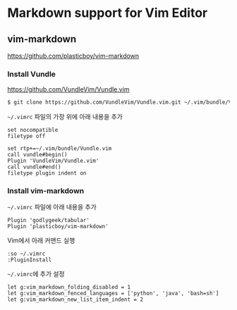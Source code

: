 # Markdown support for Vim Editor

## vim-markdown

https://github.com/plasticboy/vim-markdown

### Install Vundle

https://github.com/VundleVim/Vundle.vim

```bash
$ git clone https://github.com/VundleVim/Vundle.vim.git ~/.vim/bundle/Vundle.vim
```

`~/.vimrc` 파일의 가장 위에 아래 내용을 추가

```
set nocompatible
filetype off

set rtp+=~/.vim/bundle/Vundle.vim
call vundle#begin()
Plugin 'VundleVim/Vundle.vim'
call vundle#end()
filetype plugin indent on
```

### Install vim-markdown

`~/.vimrc` 파일에 아래 내용을 추가

```
Plugin 'godlygeek/tabular'
Plugin 'plasticboy/vim-markdown'
```

Vim에서 아래 커맨드 실행

```
:so ~/.vimrc
:PluginInstall
```

`~/.vimrc`에 추가 설정

```
let g:vim_markdown_folding_disabled = 1
let g:vim_markdown_fenced_languages = ['python', 'java', 'bash=sh']
let g:vim_markdown_new_list_item_indent = 2
```
